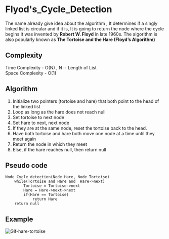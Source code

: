 # Flyod's_Cycle_Detection

The name already give idea about the algorithm , It determines if a singly linked list is circular and if it is,  It is going to return the node where the cycle begins
It was invented by **Robert W. Floyd** in late 1960s.
The algorithm is also popularly known as **The Tortoise and the Hare (Floyd’s Algorithm)**

## Complexity

Time Complexity - O(N) , N :- Length of List <br/>
Space Complexity - O(1)

## Algorithm

1. Initialize two pointers (tortoise and hare) that both point to the head of the linked list
2. Loop as long as the hare does not reach null
3. Set tortoise to next node
4. Set hare to next, next node
5. If they are at the same node, reset the tortoise back to the head.
6. Have both tortoise and hare both move one node at a time until they meet again
7. Return the node in which they meet
8. Else, if the hare reaches null, then return null

## Pseudo code
```
Node Cycle_detection(Node Hare, Node Tortoise) 
    while(Tortoise and Hare and  Hare->next)
        Tortoise = Tortoise->next
        Hare = Hare->next->next
        if(Hare == Tortoise)
            return Hare
    return null
```
## Example

![Gif-hare-tortoise](https://miro.medium.com/max/780/1*clbAFjEFicLYjsq4pVVP4g.gif)